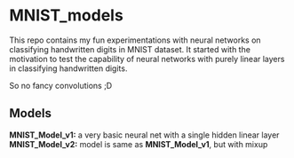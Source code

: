 # MNIST_models
This repo contains my fun experimentations with neural networks on classifying handwritten digits in MNIST dataset. It started with the motivation to test the capability of neural networks with purely linear layers in classifying handwritten digits. 

So no fancy convolutions ;D

## Models
__MNIST_Model_v1:__ a very basic neural net with a single hidden linear layer
__MNIST_Model_v2:__ model is same as __MNIST_Model_v1__, but with mixup